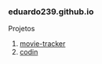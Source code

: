 ### eduardo239.github.io

Projetos

1. [movie-tracker](https://movie-tracker-7e6f3.web.app/)
2. [codin](https://codin-9a5d7.web.app/)
